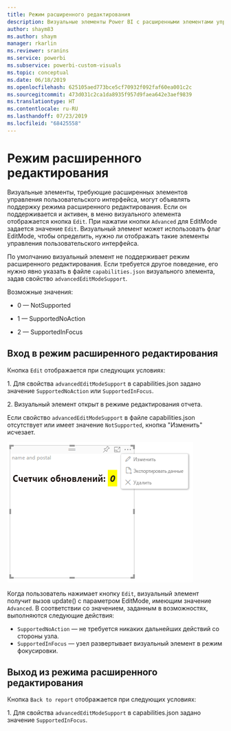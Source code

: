 ```yaml
---
title: Режим расширенного редактирования
description: Визуальные элементы Power BI с расширенными элементами управления пользовательского интерфейса
author: shaym83
ms.author: shaym
manager: rkarlin
ms.reviewer: sranins
ms.service: powerbi
ms.subservice: powerbi-custom-visuals
ms.topic: conceptual
ms.date: 06/18/2019
ms.openlocfilehash: 625105aed773bce5cf70932f092faf60ea001c2c
ms.sourcegitcommit: 473d031c2ca1da8935f957d9faea642e3aef9839
ms.translationtype: HT
ms.contentlocale: ru-RU
ms.lasthandoff: 07/23/2019
ms.locfileid: "68425558"
---
```

# <a name="advanced-edit-mode"></a>Режим расширенного редактирования

Визуальные элементы, требующие расширенных элементов управления пользовательского интерфейса, могут объявлять поддержку режима расширенного редактирования.
Если он поддерживается и активен, в меню визуального элемента отображается кнопка `Edit`.
При нажатии кнопки `Advanced` для EditMode задается значение `Edit`.
Визуальный элемент может использовать флаг EditMode, чтобы определить, нужно ли отображать такие элементы управления пользовательского интерфейса.

По умолчанию визуальный элемент не поддерживает режим расширенного редактирования.
Если требуется другое поведение, его нужно явно указать в файле `capabilities.json` визуального элемента, задав свойство `advancedEditModeSupport`.

Возможные значения:

- 0 — NotSupported

- 1 — SupportedNoAction

- 2 — SupportedInFocus

## <a name="entering-advanced-edit-mode"></a>Вход в режим расширенного редактирования

Кнопка `Edit` отображается при следующих условиях:

 1\. Для свойства `advancedEditModeSupport` в capabilities.json задано значение `SupportedNoAction` или `SupportedInFocus`.

 2\. Визуальный элемент открыт в режиме редактирования отчета.

Если свойство `advancedEditModeSupport` в файле capabilities.json отсутствует или имеет значение `NotSupported`, кнопка "Изменить" исчезает.

![Вход в режим редактирования](./media/edit-mode.png)

Когда пользователь нажимает кнопку `Edit`, визуальный элемент получит вызов update() с параметром EditMode, имеющим значение `Advanced`.
В соответствии со значением, заданным в возможностях, выполняются следующие действия:

* `SupportedNoAction` — не требуется никаких дальнейших действий со стороны узла.
* `SupportedInFocus` — узел развертывает визуальный элемент в режим фокусировки.

## <a name="exiting-advanced-edit-mode"></a>Выход из режима расширенного редактирования

Кнопка `Back to report` отображается при следующих условиях:

1\. Для свойства `advancedEditModeSupport` в capabilities.json задано значение `SupportedInFocus`.
